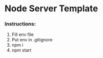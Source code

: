 # Node Server Template

### Instructions:

1. Fill env file
2. Put env in .gitignore
3. npm i
4. npm start
